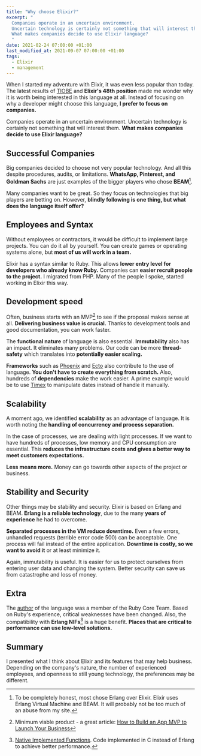 ```yaml
---
title: "Why choose Elixir?"
excerpt: "
  Companies operate in an uncertain environment.
  Uncertain technology is certainly not something that will interest them.
  What makes companies decide to use Elixir language?
  "
date: 2021-02-24 07:00:00 +01:00
last_modified_at: 2021-09-07 07:00:00 +01:00
tags:
  - Elixir
  - management
---
```


  When I started my adventure with Elixir, it was even less popular than today.
  The latest results of [TIOBE](https://www.tiobe.com/tiobe-index/) and **Elixir's 48th position** made me wonder why it is worth being interested in this language at all.
  Instead of focusing on why a developer might choose this language, **I prefer to focus on companies.**

  Companies operate in an uncertain environment.
  Uncertain technology is certainly not something that will interest them.
  **What makes companies decide to use Elixir language?**

## Successful Companies

  Big companies decided to choose not very popular technology.
  And all this despite procedures, audits, or limitations.
  **WhatsApp, Pinterest, and Goldman Sachs** are just examples of the bigger players who chose **BEAM**[^beam].

  Many companies want to be great.
  So they focus on technologies that big players are betting on.
  However, **blindly following is one thing, but what does the language itself offer?**

  [^beam]: To be completely honest, most chose Erlang over Elixir. Elixir uses Erlang Virtual Machine and BEAM. It will probably not be too much of an abuse from my site.

## Employees and Syntax

  Without employees or contractors, it would be difficult to implement large projects.
  You can do it all by yourself.
  You can create games or operating systems alone, but **most of us will work in a team.**

  Elixir has a syntax similar to Ruby.
  This allows **lower entry level for developers who already know Ruby.**
  Companies can **easier recruit people to the project.**
  I migrated from PHP.
  Many of the people I spoke, started working in Elixir this way.

## Development speed

  Often, business starts with an MVP[^mvp] to see if the proposal makes sense at all.
  **Delivering business value is crucial.**
  Thanks to development tools and good documentation, you can work faster.

  [^mvp]: Minimum viable product - a great article: [How to Build an App MVP to Launch Your Business](https://www.appdevelopmentcost.com/app-mvp)

  The **functional nature** of language is also essential.
  **Immutability** also has an impact.
  It eliminates many problems.
  Our code can be more **thread-safety** which translates into **potentially easier scaling.**

  **Frameworks** such as [Phoenix](https://www.phoenixframework.org/) and [Ecto](https://hexdocs.pm/ecto/Ecto.html) also contribute to the use of language.
  **You don't have to create everything from scratch.**
  Also, hundreds of **dependencies** make the work easier.
  A prime example would be to use [Timex](https://hexdocs.pm/timex/Timex.html) to manipulate dates instead of handle it manually.

## Scalability

  A moment ago, we identified **scalability** as an advantage of language.
  It is worth noting the **handling of concurrency and process separation.**

  In the case of processes, we are dealing with light processes.
  If we want to have hundreds of processes, low memory and CPU consumption are essential.
  This **reduces the infrastructure costs and gives a better way to meet customers expectations.**

  **Less means more.**
  Money can go towards other aspects of the project or business.

## Stability and Security

  Other things may be stability and security.
  Elixir is based on Erlang and BEAM.
  **Erlang is a reliable technology**, due to the many **years of experience** he had to overcome.

  **Separated processes in the VM reduce downtime.**
  Even a few errors, unhandled requests (terrible error code 500) can be acceptable.
  One process will fail instead of the entire application.
  **Downtime is costly, so we want to avoid it** or at least minimize it.

  Again, immutability is useful.
  It is easier for us to protect ourselves from entering user data and changing the system.
  Better security can save us from catastrophe and loss of money.

## Extra

  The [author](https://www.linkedin.com/in/josevalim) of the language was a member of the Ruby Core Team.
  Based on Ruby's experience, critical weaknesses have been changed.
  Also, the compatibility with **Erlang NIFs**[^nifs] is a huge benefit.
  **Places that are critical to performance can use low-level solutions.**

  [^nifs]: [Native Implemented Functions](https://erlang.org/doc/tutorial/nif.html). Code implemented in C instead of Erlang to achieve better performance.

## Summary

  I presented what I think about Elixir and its features that may help business.
  Depending on the company's nature, the number of experienced employees, and openness to still young technology, the preferences may be different.
